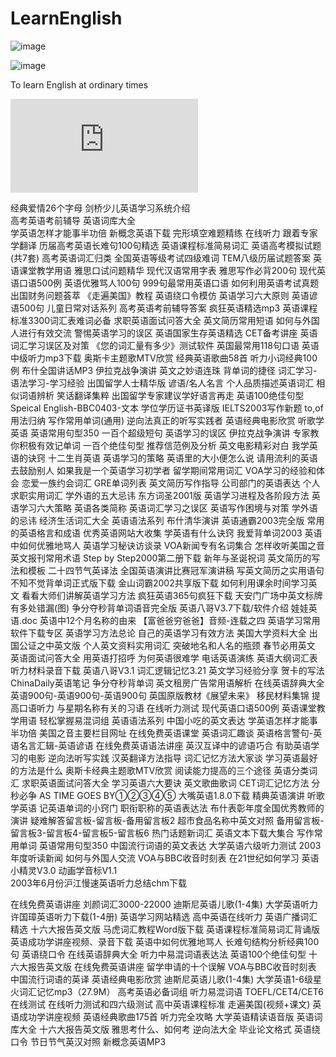 LearnEnglish
============
![image](https://github.com/xhzengAIB/LearnEnglish/raw/master/Screenshots/MessageDisplayKitExample.gif)

![image](https://github.com/xhzengAIB/LearnEnglish/raw/master/Screenshots/MessageTableViewBug.gif)


To learn English at ordinary times

![English](http://www.hrexam.com/methods1.htm)

经典爱情26个字母	        剑桥少儿英语学习系统介绍         
高考英语考前辅导	      英语词库大全       
学英语怎样才能事半功倍	 新概念英语下载
完形填空难题精练	在线听力
跟着专家学翻译	历届高考英语长难句100句精选
英语课程标准简易词汇	英语高考模拟试题(共7套)
高考英语词汇归类	 全国英语等级考试四级难词
TEM八级历届试题答案	英语课堂教学用语
雅思口试问题精华	现代汉语常用字表
雅思写作必背200句	 现代英语口语500例
英语优雅骂人100句	999句最常用英语口语
如何利用英语考试真题	出国财务问题荟萃
《走遍美国》教程	 英语绕口令模仿
英语学习六大原则	英语谚语500句
儿童日常对话系列	高考英语考前辅导答案
疯狂英语精选mp3	 英语课程标准3300词汇表难词必备
求职英语面试问答大全	英文简历常用短语
如何与外国人进行有效交流	警惕英语学习的误区
英语国家生存英语精选	CET备考讲座
英语词汇学习误区及对策	 《您的词汇量有多少》测试软件
英国最常用118句口语	英语中级听力mp3下载
奥斯卡主题歌MTV欣赏	经典英语歌曲58首
听力小词经典100例	布什全国讲话MP3
伊拉克战争演讲	英文之妙语连珠
背单词的捷径	词汇学习-语法学习-学习经验
出国留学人士精华版	 谚语/名人名言
个人品质描述英语词汇	相似词语辨析
笑话翻译集粹	出国留学专家建议学好语言再走
英语100绝佳句型	Speical English-BBC0403-文本
学位学历证书英译版	IELTS2003写作新题
to,of用法归纳	写作常用单词(通用)
逆向法真正的听写实践者	英语经典电影欣赏
听歌学英语	英语常用句型350
一百个超级短句	英语学习的误区
伊拉克战争演讲	专家教你积极有效记单词
一百个绝佳句型	 推荐信范例及分析
英文电影精彩对白	我学英语的诀窍
十二生肖英语	 英语学习的策略
英语里的大小便怎么说	请用流利的英语去鼓励别人
如果我是一个英语学习初学者	 留学期间常用词汇
VOA学习的经验和体会	恋爱一族约会词汇
GRE单词列表	英文简历写作指导
公司部门的英语表达	 个人求职实用词汇
学外语的五大忌讳	东方词圣2001版
英语学习进程及各阶段方法	英语学习六大策略
英语各类简称	英语词汇学习之误区
英语写作困境与对策	学外语的忌讳
经济生活词汇大全	英语语法系列
布什清华演讲	英语通霸2003完全版
常用的英语格言和成语	 优秀英语网站大收集
学英语有什么诀窍	我爱背单词2003
英语中如何优雅地骂人	英语学习秘诀访谈录
VOA新闻专有名词集合	怎样收听美国之音
英文报刊常用术语	Step by Step2000第二册下载
新年与圣诞祝词	英文简历的写法和模板
二十四节气英译法	全国英语演讲比赛冠军演讲稿
写英文简历之实用语句	 不知不觉背单词正式版下载
金山词霸2002共享版下载	如何利用课余时间学习英文
看看大师们讲解英语学习方法	疯狂英语365句疯狂下载
天安门广场中英文标牌有多处错漏(图)	 争分夺秒背单词语音完全版
英语八哥V3.7下载/软件介绍	娃娃英语.doc
英语中12个月名称的由来	【富爸爸穷爸爸】音频-连载之四
英语学习常用软件下载专区	英语学习方法总论
自己的英语学习有效方法	 美国大学资料大全
出国公证之中英文版	个人英文资料实用词汇
突破地名和人名的瓶颈	春节必用英文
英语面试问答大全	用英语打招呼
为何英语很难学	电话英语演练
英语大纲词汇表	 听力材料录音下载
英语八哥V3.1	 词汇逻辑记忆3.21
英文学习经验分享	贺卡的写法
ChinaDaily英语笔记	 争分夺秒背单词
英文租房广告常用语解析	在线英语辞典大全
英语900句-英语900句-英语900句	 英国原版教材《展望未来》
移民材料集锦	提高口语听力
与星期名称有关的习语	在线听力测试
现代英语口语500例	英语课堂教学用语
轻松掌握易混词组	英语语法系列
中国小吃的英文表达	学英语怎样才能事半功倍
美国之音主要栏目网址	在线免费英语课堂
英语词汇趣谈	英语格言警句-英语名言汇辑-英语谚语
在线免费英语语法讲座	英汉互译中的谚语巧合
有助英语学习的电影	逆向法听写实践
汉英翻译方法指导	词汇记忆方法大家谈
学习英语最好的方法是什么	 奥斯卡经典主题歌MTV欣赏
阅读能力提高的三个途径	英语分类词汇
求职英语面试问答大全	学习英语六大要诀
英文歌曲歌词	 CET词汇记忆方法
分秒必争	AS TIME GOES BY①②③④⑤
大嘴英语1.8.0下载	精典英语演讲
听歌学英语	记英语单词的小窍门
职衔职称的英语表达法	 布什表彰年度全国优秀教师的演讲
疑难解答留言板-留言板-备用留言板2	超市食品名称中英文对照
备用留言板-留言板3-留言板4-留言板5-留言板6	热门话题新词汇
英语文本下载大集合	写作常用单词
英语常用句型350	中国流行词语的英文表达
大学英语六级听力测试	2003年度听读新闻
如何与外国人交流	VOA与BBC收音时刻表
在21世纪如何学习	 英语小精灵V3.0
动画学音标V1.1	
2003年6月份沪江慢速英语听力总结chm下载

在线免费英语讲座	 刘颜词汇3000-22000
迪斯尼英语儿歌(1-4集)	大学英语听力
许国璋英语听力下载(1-4册)	英语学习网站精选
高中英语在线听力	 英语广播词汇精选
十六大报告英文版	马虎词汇教程Word版下载
英语课程标准简易词汇背诵版	英语成功学讲座视频、录音下载
英语中如何优雅地骂人	 长难句结构分析经典100句
英语绕口令	 在线英语辞典大全
听力中易混词语表达法	 英语100个绝佳句型
十六大报告英文版	在线免费英语讲座
留学申请的十个误解	VOA与BBC收音时刻表
中国流行词语的英译	英语经典电影欣赏
迪斯尼英语儿歌(1-4集)	 大学英语1-6级星火词汇记忆mp3（27.9M）
高考英语必备词组	听力易混词语
TOEFL/CET4/CET6在线测试	在线听力测试和四六级测试
高中英语课程标准	走遍美国(视频+课文)
英语成功学讲座视频	英语经典歌曲175首
听力完全攻略	大学英语精读语音版
英语词库大全	十六大报告英文版
雅思考什么、如何考	逆向法大全
毕业论文格式	 英语绕口令
节日节气英汉对照	 新概念英语MP3

